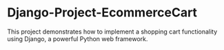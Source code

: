# Django-Project-EcommerceCart
This project demonstrates how to implement a shopping cart functionality using Django, a powerful Python web framework.
